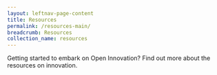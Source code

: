 ```yaml
---
layout: leftnav-page-content
title: Resources
permalink: /resources-main/
breadcrumb: Resources
collection_name: resources
---
```


Getting started to embark on Open Innovation? Find out more about the resources on innovation. 
